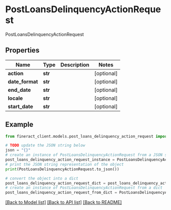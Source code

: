 # PostLoansDelinquencyActionRequest

PostLoansDelinquencyActionRequest

## Properties

Name | Type | Description | Notes
------------ | ------------- | ------------- | -------------
**action** | **str** |  | [optional] 
**date_format** | **str** |  | [optional] 
**end_date** | **str** |  | [optional] 
**locale** | **str** |  | [optional] 
**start_date** | **str** |  | [optional] 

## Example

```python
from fineract_client.models.post_loans_delinquency_action_request import PostLoansDelinquencyActionRequest

# TODO update the JSON string below
json = "{}"
# create an instance of PostLoansDelinquencyActionRequest from a JSON string
post_loans_delinquency_action_request_instance = PostLoansDelinquencyActionRequest.from_json(json)
# print the JSON string representation of the object
print(PostLoansDelinquencyActionRequest.to_json())

# convert the object into a dict
post_loans_delinquency_action_request_dict = post_loans_delinquency_action_request_instance.to_dict()
# create an instance of PostLoansDelinquencyActionRequest from a dict
post_loans_delinquency_action_request_from_dict = PostLoansDelinquencyActionRequest.from_dict(post_loans_delinquency_action_request_dict)
```
[[Back to Model list]](../README.md#documentation-for-models) [[Back to API list]](../README.md#documentation-for-api-endpoints) [[Back to README]](../README.md)


